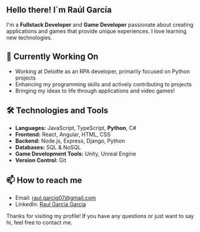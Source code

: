 ## Hello there! I´m Raúl García

I'm a **Fullstack Developer** and **Game Developer** passionate about creating applications and games that provide unique experiences. I love learning new technologies.

## 🚀 Currently Working On
- Working at Deloitte as an RPA developer, primarily focused on Python projects
- Enhancing my programming skills and actively contributing to projects
- Bringing my ideas to life through applications and video games!

## 🛠️ Technologies and Tools
- **Languages:** JavaScript, TypeScript, **Python**, C#
- **Frontend:** React, Angular, HTML, CSS
- **Backend:** Node.js, Express, Django, Python
- **Databases:** SQL & NoSQL
- **Game Development Tools:** Unity, Unreal Engine
- **Version Control:** Git

## 📫 How to reach me
- Email: raul.garcig07@gmail.com
- LinkedIn: [Raul Garcia Garcia](https://www.linkedin.com/in/raul-garcia-garcia-rgg/)

Thanks for visiting my profile! If you have any questions or just want to say hi, feel free to contact me.
